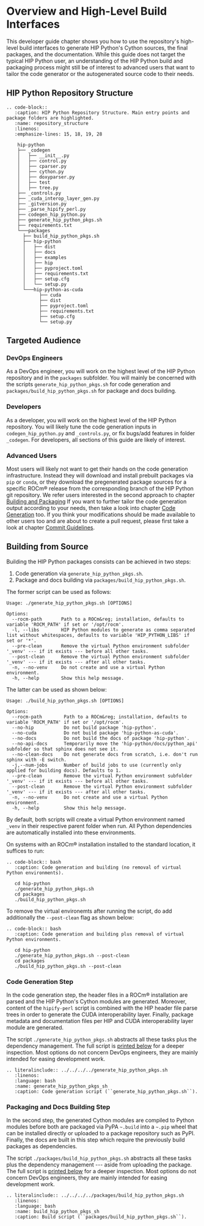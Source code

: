 <!---
MIT License

Copyright (c) 2023 Advanced Micro Devices, Inc.

Permission is hereby granted, free of charge, to any person obtaining a copy
of this software and associated documentation files (the "Software"), to deal
in the Software without restriction, including without limitation the rights
to use, copy, modify, merge, publish, distribute, sublicense, and/or sell
copies of the Software, and to permit persons to whom the Software is
furnished to do so, subject to the following conditions:

The above copyright notice and this permission notice shall be included in all
copies or substantial portions of the Software.

THE SOFTWARE IS PROVIDED "AS IS", WITHOUT WARRANTY OF ANY KIND, EXPRESS OR
IMPLIED, INCLUDING BUT NOT LIMITED TO THE WARRANTIES OF MERCHANTABILITY,
FITNESS FOR A PARTICULAR PURPOSE AND NONINFRINGEMENT. IN NO EVENT SHALL THE
AUTHORS OR COPYRIGHT HOLDERS BE LIABLE FOR ANY CLAIM, DAMAGES OR OTHER
LIABILITY, WHETHER IN AN ACTION OF CONTRACT, TORT OR OTHERWISE, ARISING FROM,
OUT OF OR IN CONNECTION WITH THE SOFTWARE OR THE USE OR OTHER DEALINGS IN THE
SOFTWARE.
-->
# Overview and High-Level Build Interfaces

This developer guide chapter shows you how to use the repository's 
high-level build interfaces to generate HIP Python's Cython sources, the final packages,
and the documentation. While this guide does not target the typical HIP Python user, an understanding of
the HIP Python build and packaging process might still be of interest to advanced
users that want to tailor the code generator or the autogenerated source code
to their needs.

## HIP Python Repository Structure

```{eval-rst}
.. code-block::
   :caption: HIP Python Repository Structure. Main entry points and package folders are highlighted.
   :name: repository_structure
   :linenos:
   :emphasize-lines: 15, 18, 19, 28

    hip-python
    ├── _codegen
    │   ├── __init__.py
    │   ├── control.py
    │   ├── cparser.py
    │   ├── cython.py
    │   ├── doxyparser.py
    │   ├── test
    │   ├── tree.py
    ├── _controls.py
    ├── _cuda_interop_layer_gen.py
    ├── _gitversion.py
    ├── _parse_hipify_perl.py
    ├── codegen_hip_python.py
    ├── generate_hip_python_pkgs.sh
    ├── requirements.txt
    └───packages
      ├── build_hip_python_pkgs.sh
      ├── hip-python
      │   ├── dist
      │   ├── docs
      │   ├── examples
      │   ├── hip
      │   ├── pyproject.toml
      │   ├── requirements.txt
      │   ├── setup.cfg
      │   └── setup.py
      └───hip-python-as-cuda
            ├── cuda
            ├── dist
            ├── pyproject.toml
            ├── requirements.txt
            ├── setup.cfg
            └── setup.py
```
## Targeted Audience

### DevOps Engineers

As a DevOps engineer, you will work on the highest level of the HIP Python repository
and in the ``packages`` subfolder. You will mainly be  concerned with the scripts 
``generate_hip_python_pkgs.sh`` for code generation and ``packages/build_hip_python_pkgs.sh``
for package and docs building.

### Developers

As a developer, you will work on the highest level of the HIP Python repository.
You will likely tune the code generation inputs in ``codegen_hip_python.py`` and ``_controls.py``, 
or fix bugs/add features in folder `_codegen`.
For developers, all sections of this guide are likely of interest.

### Advanced Users

Most users will likely not want to get their hands on the code generation infrastructure.
Instead they will download and install prebuilt packages via `pip` or `conda`,
or they download the pregenerated package sources for a specific ROCm&reg; release from the
corresponding branch of the HIP Python git repository.
We refer users interested in the second approach to chapter [Building and Packaging](2_packaging.md) 
If you want to further tailor the code generation 
output according to your needs, then take a look into chapter [Code Generation](1_code_generation.md)
too. If you think your modifications should be made available to other users too and are about
to create a pull request, please first take a look at chapter [Commit Guidelines](4_commit_guide.md).

## Building from Source

Building the HIP Python packages consists can be achieved in two steps:

1. Code generation via `generate_hip_python_pkgs.sh`.
2. Package and docs building via `packages/build_hip_python_pkgs.sh`.

The former script can be used as follows:

```
Usage: ./generate_hip_python_pkgs.sh [OPTIONS]

Options:
  --rocm-path       Path to a ROCm&reg; installation, defaults to variable 'ROCM_PATH' if set or '/opt/rocm'.
  -l, --libs        HIP Python modules to generate as comma separated list without whitespaces, defaults to variable 'HIP_PYTHON_LIBS' if set or '*'.
  --pre-clean       Remove the virtual Python environment subfolder '_venv' --- if it exists --- before all other tasks.
  --post-clean      Remove the virtual Python environment subfolder '_venv' --- if it exists --- after all other tasks.
  -n, --no-venv     Do not create and use a virtual Python environment.
  -h, --help        Show this help message.
```

The latter can be used as shown below:

```
Usage: ./build_hip_python_pkgs.sh [OPTIONS]

Options:
  --rocm-path        Path to a ROCm&reg; installation, defaults to variable 'ROCM_PATH' if set or '/opt/rocm'.
  --no-hip           Do not build package 'hip-python'.
  --no-cuda          Do not build package 'hip-python-as-cuda'.
  --no-docs          Do not build the docs of package 'hip-python'.
  --no-api-docs      Temporarily move the 'hip-python/docs/python_api' subfolder so that sphinx does not see it.
  --no-clean-docs    Do not generate docs from scratch, i.e. don't run sphinx with -E switch.
  -j,--num-jobs      Number of build jobs to use (currently only applied for building docs). Defaults to 1.
  --pre-clean        Remove the virtual Python environment subfolder '_venv' --- if it exists --- before all other tasks.
  --post-clean       Remove the virtual Python environment subfolder '_venv' --- if it exists --- after all other tasks.
  -n, --no-venv      Do not create and use a virtual Python environment.
  -h, --help         Show this help message.
```

By default, both scripts will create a virtual Python environment named `_venv` in their
respective parent folder when run. All Python dependencies are automatically installed 
into these environments.

On systems with an ROCm&reg; installation installed to the standard location, it suffices to run:

```{eval-rst}
.. code-block:: bash
   :caption: Code generation and building (no removal of virtual Python environments).
   
   cd hip-python
   ./generate_hip_python_pkgs.sh
   cd packages
   ./build_hip_python_pkgs.sh
```

To remove the virtual environemts after running the script, do add additionally
the `--post-clean` flag as shown below:

```{eval-rst}
.. code-block:: bash
   :caption: Code generation and building plus removal of virtual Python environments.
   
   cd hip-python
   ./generate_hip_python_pkgs.sh --post-clean
   cd packages
   ./build_hip_python_pkgs.sh --post-clean
```

### Code Generation Step

In the code generation step, the header files in a ROCm&reg; installation are parsed
and the HIP Python's Cython modules are generated. Moreover, content of
the `hipify-perl` script is combined with the HIP header file parse trees in order to generate
the CUDA interoperability layer. Finally, package metadata and documentation files
per HIP and CUDA interoperability layer module are generated.

The script `./generate_hip_python_pkgs.sh` abstracts all these tasks
plus the dependency management.
The full script is [printed below](generate_hip_python_pkgs_sh) for a deeper inspection.
Most options do not concern DevOps engineers, they are mainly intended for easing
development work.

```{eval-rst}
.. literalinclude:: ../../../../generate_hip_python_pkgs.sh
   :linenos:
   :language: bash
   :name: generate_hip_python_pkgs_sh
   :caption: Code generation script (``generate_hip_python_pkgs.sh``).
```

### Packaging and Docs Building Step

In the second step, the generated Cython modules are compiled to Python modules before
both are packaged via PyPA `~.build` into a `~.pip` wheel that can be 
installed directly or uploaded to a package repository such as PyPI.
Finally, the docs are built in this step which require the previously build packages as dependencies.

The script `./packages/build_hip_python_pkgs.sh` abstracts all these tasks 
plus the dependency management --- aside from uploading the package.
The full script is [printed below](build_hip_python_pkgs_sh) for a deeper inspection.
Most options do not concern DevOps engineers, they are mainly intended for easing
development work.

```{eval-rst}
.. literalinclude:: ../../../../packages/build_hip_python_pkgs.sh
   :linenos:
   :language: bash
   :name: build_hip_python_pkgs_sh
   :caption: Build script (``packages/build_hip_python_pkgs.sh``).
```